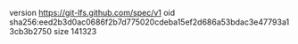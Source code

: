 version https://git-lfs.github.com/spec/v1
oid sha256:eed2b3d0ac0686f2b7d775020cdeba15ef2d686a53bdac3e47793a13cb3b2750
size 141323

